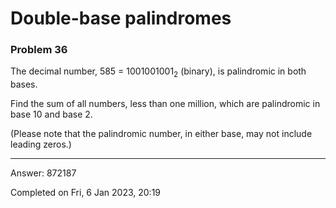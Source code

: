 # Double-base palindromes
### Problem 36

The decimal number, 585 = 1001001001<sub>2</sub> (binary), is palindromic in both bases.

Find the sum of all numbers, less than one million, which are palindromic in base 10 and base 2.

(Please note that the palindromic number, in either base, may not include leading zeros.)

---

Answer:  872187

Completed on Fri, 6 Jan 2023, 20:19